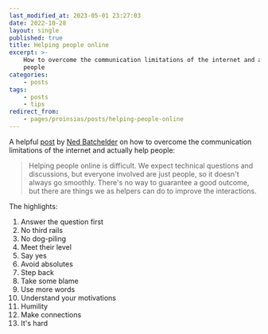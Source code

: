 ```yaml
---
last_modified_at: 2023-05-01 23:27:03
date: 2022-10-28
layout: single
published: true
title: Helping people online
excerpt: >-
    How to overcome the communication limitations of the internet and actually help
    people
categories:
    - posts
tags:
    - posts
    - tips
redirect_from:
    - pages/proinsias/posts/helping-people-online
---
```


A helpful [post](https://web.archive.org/web/20220826234811/https://nedbatchelder.com/blog/202009/how_to_be_helpful_online.html)
by [Ned Batchelder](https://nedbatchelder.com/) on how to overcome the communication limitations of the internet
and actually help people:

> Helping people online is difficult.
> We expect technical questions and discussions,
> but everyone involved are just people,
> so it doesn't always go smoothly.
> There's no way to guarantee a good outcome,
> but there are things we as helpers can do to improve the interactions.

The highlights:

1. Answer the question first
2. No third rails
3. No dog-piling
4. Meet their level
5. Say yes
6. Avoid absolutes
7. Step back
8. Take some blame
9. Use more words
10. Understand your motivations
11. Humility
12. Make connections
13. It's hard
